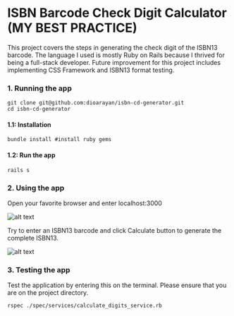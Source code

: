 <h1>ISBN Barcode Check Digit Calculator (MY BEST PRACTICE)</h1>

This project covers the steps in generating the check digit of the ISBN13 barcode. The language I used is mostly Ruby on Rails because I thrived for being a full-stack developer. Future improvement for this project includes implementing CSS Framework and ISBN13 format testing.


<h3>1. Running the app</h3>

```
git clone git@github.com:dioarayan/isbn-cd-generator.git
cd isbn-cd-generator
```

<h4>1.1: Installation</h4>

```
bundle install #install ruby gems
```

<h4>1.2: Run the app</h4>

``` 
rails s
```


<h3>2. Using the app</h3>

Open your favorite browser and enter localhost:3000


  ![alt text](../assets/Screenshot_from_2023-08-18_16-30-35.png?raw=true)


Try to enter an ISBN13 barcode and click Calculate button to generate the complete ISBN13.


  ![alt text](../assets/Screenshot_from_2023-08-18_16-31-10.png?raw=true)


<h3>3. Testing the app </h3>

Test the application by entering this on the terminal. Please ensure that you are on the project directory.

```
rspec ./spec/services/calculate_digits_service.rb
```

